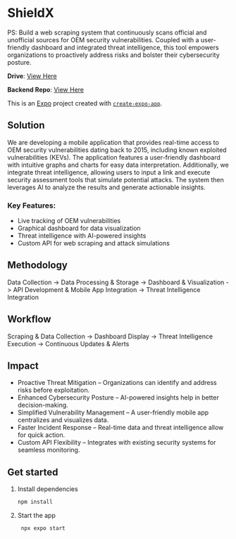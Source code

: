 # ShieldX

PS: Build a web scraping system that continuously scans official and unofficial sources for OEM security vulnerabilities. Coupled with a user-friendly dashboard and integrated threat intelligence, this tool empowers organizations to proactively address risks and bolster their cybersecurity posture.

**Drive**: <a href="https://drive.google.com/file/d/16LZXTcOoq4HPaeltUs23wRpNcaaE6h4G/view?usp=sharing" target="_blank">View Here</a>

**Backend Repo**: <a href="https://github.com/Arnav-2004/iemhacks-backend" target="_blank">View Here</a>

This is an [Expo](https://expo.dev) project created with [`create-expo-app`](https://www.npmjs.com/package/create-expo-app).

## Solution

We are developing a mobile application that provides real-time access to OEM security vulnerabilities dating back to 2015, including known exploited vulnerabilities (KEVs). The application features a user-friendly dashboard with intuitive graphs and charts for easy data interpretation. Additionally, we integrate threat intelligence, allowing users to input a link and execute security assessment tools that simulate potential attacks. The system then leverages AI to analyze the results and generate actionable insights.

### Key Features:

- Live tracking of OEM vulnerabilities
- Graphical dashboard for data visualization
- Threat intelligence with AI-powered insights
- Custom API for web scraping and attack simulations

## Methodology

Data Collection -> Data Processing & Storage -> Dashboard & Visualization -> API Development & Mobile App Integration -> Threat Intelligence Integration

## Workflow

Scraping & Data Collection -> Dashboard Display -> Threat Intelligence Execution -> Continuous Updates & Alerts

## Impact

- Proactive Threat Mitigation – Organizations can identify and address risks before exploitation.
- Enhanced Cybersecurity Posture – AI-powered insights help in better decision-making.
- Simplified Vulnerability Management – A user-friendly mobile app centralizes and visualizes data.
- Faster Incident Response – Real-time data and threat intelligence allow for quick action.
- Custom API Flexibility – Integrates with existing security systems for seamless monitoring.

## Get started

1. Install dependencies

   ```bash
   npm install
   ```

2. Start the app

   ```bash
    npx expo start
   ```
